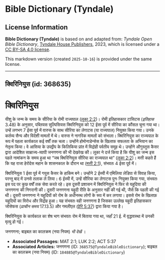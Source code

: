 # Bible Dictionary (Tyndale)

## License Information

**Bible Dictionary (Tyndale)** is based on and adapted from: _Tyndale Open Bible Dictionary_, [Tyndale House Publishers](https://tyndaleopenresources.com/), 2023, which is licensed under a [CC BY-SA 4.0 license](https://creativecommons.org/licenses/by-sa/4.0/legalcode.en).

This markdown version (created `2025-10-16`) is provided under the same license.



--------------------------------

## क्विरिनियुस (id: 368635)

क्विरिनियुस
===========

यीशु के जन्म के समय के सीरिया के रोमी राज्यपाल ([लूका 2:2](https://ref.ly/Luke2:2))। रोमी इतिहासकार टासिटस (*इतिहास* 3\.48\) के अनुसार, पब्लियस सुल्पिसियस क्विरिनियुस को 12 ईसा पूर्व में सीरिया का कौंसल चुना गया था। उन्हें लगभग 7 ईसा पूर्व में वारुस के साथ सीरिया का लेगाटस (या राज्यपाल) नियुक्त किया गया। उनके कर्तव्य सैन्य और विदेशी मामलों में थे। वारुस ने नागरिक मामलों को संभाला। क्विरिनियुस का राज्यपाल के रूप में पहला कार्यकाल कई वर्षों तक चला। उन्होंने होमोनाडेन्सेस के खिलाफ सफलता के अभियान का नेतृत्व किया। वे आसिया के उपद्वीप के किलिकिया प्रांत में विद्रोही पर्वतीय समूह थे। उन्होंने औगुस्तुस कैसर द्वारा आदेशित साम्राज्य\-व्यापी जनगणना की भी देखरेख की। लूका ने दर्ज किया है कि यीशु का जन्म इस पहले नामांकन के समय हुआ था “जब क्विरिनियुस सीरिया का राज्यपाल था” ([लूका 2:2](https://ref.ly/Luke2:2))। मत्ती कहते हैं कि यह राजा हेरोदेस महान के शासनकाल के दौरान था ([मत्ती 2:1](https://ref.ly/Matt2:1)), संभवतः 4 ईसा पूर्व में।

क्विरिनियुस 1 ईसा पूर्व में गयुस कैसर के हाकिम बने। उन्होंने 2 ईस्वी में एमिलिया लेडिपा से विवाह किया, परन्तु बाद में उनसे तलाक ले लिया। 6 ईस्वी में, उन्हें सीरिया का लेगाटस पुनः नियुक्त किया गया, संभवतः इस पद पर कुछ वर्षों तक सेवा करते रहे। इस दूसरी प्रशासन में क्विरिनियुस ने फिर से यहूदिया की जनगणना की निगरानी की। दूसरी जनगणना यहूदी रीति के अनुसार नहीं की गई थी, जैसे कि पहली की गई थी। दूसरी जनगणना ने यहूदियों को रोम के अधीनस्थ लोगों के रूप में कर लगाया। इससे रोम के खिलाफ़ यहूदियों का विरोध और विद्रोह हुआ। यह संभवतः वही जनगणना है जिसका उल्लेख यहूदी इतिहासकार जोसेफस (*प्राचीन समय* 17\.13\.5\) और गमलीएल ([प्रेरि 5:37](https://ref.ly/Acts5:37)) द्वारा किया गया है।

क्विरिनियुस के कार्यकाल का शेष भाग संभवतः रोम में बिताया गया था, जहाँ 21 ई. में वृद्धावस्था में उनकी मृत्यु हो गई।

जनगणना; बाइबल का कालक्रम (नया नियम) *भी देखें* ।

* **Associated Passages:** MAT 2:1; LUK 2:2; ACT 5:37
* **Associated Articles:** जनगणना (ID: `368575@TyndaleBibleDictionary`); बाइबल का कालक्रम (नया नियम) (ID: `184885@TyndaleBibleDictionary`)

